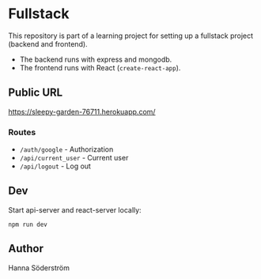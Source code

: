 # Fullstack

This repository is part of a learning project for setting up a fullstack project (backend and frontend).

- The backend runs with express and mongodb.
- The frontend runs with React (`create-react-app`).

## Public URL

https://sleepy-garden-76711.herokuapp.com/

### Routes

- `/auth/google` - Authorization
- `/api/current_user` - Current user
- `/api/logout` - Log out

## Dev

Start api-server and react-server locally: 

```npm run dev```

## Author

Hanna Söderström
